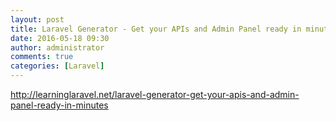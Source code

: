 ```yaml
---
layout: post
title: Laravel Generator - Get your APIs and Admin Panel ready in minutes
date: 2016-05-18 09:30
author: administrator
comments: true
categories: [Laravel]
---
```

http://learninglaravel.net/laravel-generator-get-your-apis-and-admin-panel-ready-in-minutes
